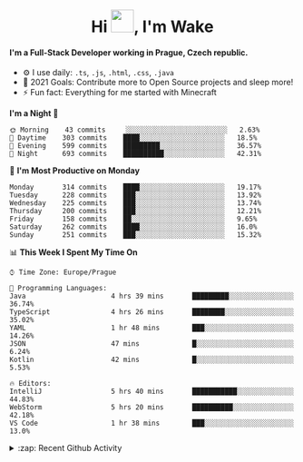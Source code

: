 <h1 align="center">Hi <img src="https://raw.githubusercontent.com/MrWakeCZ/MrWakeCZ/master/Hi.gif" width="40px" />, I'm Wake</h1>

#### I'm a Full-Stack Developer working in Prague, Czech republic.
- ⚙️ I use daily: `.ts`, `.js`, `.html`, `.css`, `.java`
- 🥅 2021 Goals: Contribute more to Open Source projects and sleep more!
- ⚡ Fun fact: Everything for me started with Minecraft

<!--START_SECTION:waka-->
**I'm a Night 🦉** 

```text
🌞 Morning    43 commits     ░░░░░░░░░░░░░░░░░░░░░░░░░   2.63% 
🌆 Daytime    303 commits    ████░░░░░░░░░░░░░░░░░░░░░   18.5% 
🌃 Evening    599 commits    █████████░░░░░░░░░░░░░░░░   36.57% 
🌙 Night      693 commits    ██████████░░░░░░░░░░░░░░░   42.31%

```
📅 **I'm Most Productive on Monday** 

```text
Monday       314 commits    ████░░░░░░░░░░░░░░░░░░░░░   19.17% 
Tuesday      228 commits    ███░░░░░░░░░░░░░░░░░░░░░░   13.92% 
Wednesday    225 commits    ███░░░░░░░░░░░░░░░░░░░░░░   13.74% 
Thursday     200 commits    ███░░░░░░░░░░░░░░░░░░░░░░   12.21% 
Friday       158 commits    ██░░░░░░░░░░░░░░░░░░░░░░░   9.65% 
Saturday     262 commits    ████░░░░░░░░░░░░░░░░░░░░░   16.0% 
Sunday       251 commits    ███░░░░░░░░░░░░░░░░░░░░░░   15.32%

```


📊 **This Week I Spent My Time On** 

```text
⌚︎ Time Zone: Europe/Prague

💬 Programming Languages: 
Java                     4 hrs 39 mins       █████████░░░░░░░░░░░░░░░░   36.74% 
TypeScript               4 hrs 26 mins       ████████░░░░░░░░░░░░░░░░░   35.02% 
YAML                     1 hr 48 mins        ███░░░░░░░░░░░░░░░░░░░░░░   14.26% 
JSON                     47 mins             █░░░░░░░░░░░░░░░░░░░░░░░░   6.24% 
Kotlin                   42 mins             █░░░░░░░░░░░░░░░░░░░░░░░░   5.53%

🔥 Editors: 
IntelliJ                 5 hrs 40 mins       ███████████░░░░░░░░░░░░░░   44.83% 
WebStorm                 5 hrs 20 mins       ██████████░░░░░░░░░░░░░░░   42.18% 
VS Code                  1 hr 38 mins        ███░░░░░░░░░░░░░░░░░░░░░░   13.0%

```


<!--END_SECTION:waka-->

<details>
  <summary>:zap: Recent Github Activity</summary>

<!--START_SECTION:activity-->
1. ❌ Closed PR [#15](https://github.com/craftmania-cz/craftmanager/pull/15) in [craftmania-cz/craftmanager](https://github.com/craftmania-cz/craftmanager)
2. 🎉 Merged PR [#11](https://github.com/craftmania-cz/craftapi/pull/11) in [craftmania-cz/craftapi](https://github.com/craftmania-cz/craftapi)
3. 🎉 Merged PR [#89](https://github.com/waked-cz/corgi/pull/89) in [waked-cz/corgi](https://github.com/waked-cz/corgi)
4. 🎉 Merged PR [#2](https://github.com/craftmania-cz/craftcore/pull/2) in [craftmania-cz/craftcore](https://github.com/craftmania-cz/craftcore)
5. 🎉 Merged PR [#7](https://github.com/craftmania-cz/craftlobby/pull/7) in [craftmania-cz/craftlobby](https://github.com/craftmania-cz/craftlobby)
<!--END_SECTION:activity-->

</details>
